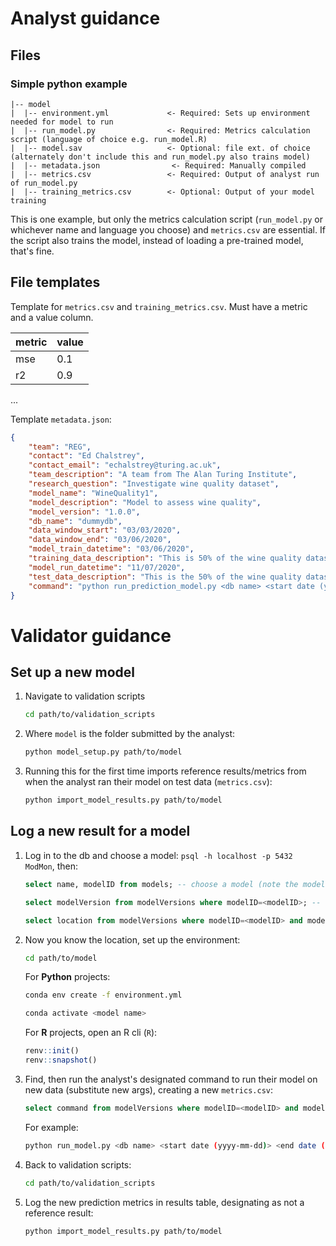 # Analyst guidance

## Files

### Simple python example

```
|-- model
|  |-- environment.yml             <- Required: Sets up environment needed for model to run
|  |-- run_model.py                <- Required: Metrics calculation script (language of choice e.g. run_model.R)
|  |-- model.sav                   <- Optional: file ext. of choice (alternately don't include this and run_model.py also trains model)
|  |-- metadata.json                <- Required: Manually compiled
|  |-- metrics.csv                 <- Required: Output of analyst run of run_model.py
|  |-- training_metrics.csv        <- Optional: Output of your model training

```

This is one example, but only the metrics calculation script (`run_model.py` or whichever name and language you choose) and `metrics.csv` are essential. If the script also trains the model, instead of loading a pre-trained model, that's fine.

## File templates

Template for `metrics.csv` and `training_metrics.csv`. Must have a metric and a value column.

|metric|value|
| ---  | --- |
| mse  | 0.1 |
| r2   | 0.9 |
...

Template `metadata.json`:

```JSON
{
	"team": "REG",
	"contact": "Ed Chalstrey",
	"contact_email": "echalstrey@turing.ac.uk",
	"team_description": "A team from The Alan Turing Institute",
	"research_question": "Investigate wine quality dataset",
	"model_name": "WineQuality1",
	"model_description": "Model to assess wine quality",
	"model_version": "1.0.0",
	"db_name": "dummydb",
	"data_window_start": "03/03/2020",
	"data_window_end": "03/06/2020",
	"model_train_datetime": "03/06/2020",
	"training_data_description": "This is 50% of the wine quality dataset",
	"model_run_datetime": "11/07/2020",
	"test_data_description": "This is the 50% of the wine quality dataset that was not used for training the model",
	"command": "python run_prediction_model.py <db name> <start date (yyyy-mm-dd)> <end date (yyyy-mm-dd)>"
}
```

# Validator guidance

## Set up a new model

1. Navigate to validation scripts
    ```bash
    cd path/to/validation_scripts
    ```
2. Where `model` is the folder submitted by the analyst:
    ```bash
    python model_setup.py path/to/model
    ```
3. Running this for the first time imports reference results/metrics from when the analyst ran their model on test data (`metrics.csv`):
    ```bash
    python import_model_results.py path/to/model
    ```

## Log a new result for a model

1. Log in to the db and choose a model: `psql -h localhost -p 5432 ModMon`, then:
    ```SQL
    select name, modelID from models; -- choose a model (note the modelID number)
    ```
    ```SQL
    select modelVersion from modelVersions where modelID=<modelID>; -- list model versions (note one of them)
    ```
    ```SQL
    select location from modelVersions where modelID=<modelID> and modelVersion='<modelVersion>'; -- gets `path/to/model`
    ```
2. Now you know the location, set up the environment:
    ```bash
    cd path/to/model
    ```
	For **Python** projects:
    ```bash
    conda env create -f environment.yml
    ```
    ```bash
    conda activate <model name>
    ```
	For **R** projects, open an R cli (`R`):
    ```R
	renv::init()
	renv::snapshot()
    ```
3. Find, then run the analyst's designated command to run their model on new data (substitute new args), creating a new `metrics.csv`:
    ```SQL
    select command from modelVersions where modelID=<modelID> and modelVersion='<modelVersion>';
    ```
	For example:
    ```bash
    python run_model.py <db name> <start date (yyyy-mm-dd)> <end date (yyyy-mm-dd)>
    ```
4. Back to validation scripts:
    ```bash
    cd path/to/validation_scripts
    ```
5. Log the new prediction metrics in results table, designating as not a reference result:
    ```bash
    python import_model_results.py path/to/model
    ```
